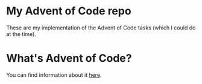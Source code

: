 # My Advent of Code repo
These are my implementation of the Advent of Code tasks (which I could do at the time).

# What's Advent of Code?
You can find information about it [here](https://adventofcode.com).
